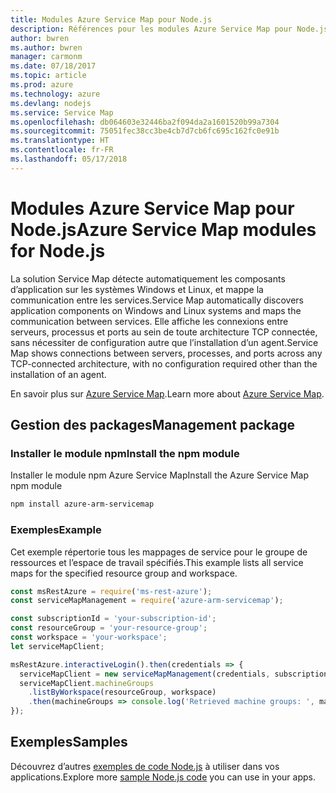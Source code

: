 ```yaml
---
title: Modules Azure Service Map pour Node.js
description: Références pour les modules Azure Service Map pour Node.js
author: bwren
ms.author: bwren
manager: carmonm
ms.date: 07/18/2017
ms.topic: article
ms.prod: azure
ms.technology: azure
ms.devlang: nodejs
ms.service: Service Map
ms.openlocfilehash: db064603e32446ba2f094da2a1601520b99a7304
ms.sourcegitcommit: 75051fec38cc3be4cb7d7cb6fc695c162fc0e91b
ms.translationtype: HT
ms.contentlocale: fr-FR
ms.lasthandoff: 05/17/2018
---
```

# <a name="azure-service-map-modules-for-nodejs"></a><span data-ttu-id="d784b-103">Modules Azure Service Map pour Node.js</span><span class="sxs-lookup"><span data-stu-id="d784b-103">Azure Service Map modules for Node.js</span></span>

<span data-ttu-id="d784b-104">La solution Service Map détecte automatiquement les composants d’application sur les systèmes Windows et Linux, et mappe la communication entre les services.</span><span class="sxs-lookup"><span data-stu-id="d784b-104">Service Map automatically discovers application components on Windows and Linux systems and maps the communication between services.</span></span> <span data-ttu-id="d784b-105">Elle affiche les connexions entre serveurs, processus et ports au sein de toute architecture TCP connectée, sans nécessiter de configuration autre que l’installation d’un agent.</span><span class="sxs-lookup"><span data-stu-id="d784b-105">Service Map shows connections between servers, processes, and ports across any TCP-connected architecture, with no configuration required other than the installation of an agent.</span></span>

<span data-ttu-id="d784b-106">En savoir plus sur [Azure Service Map](https://docs.microsoft.com/azure/operations-management-suite/operations-management-suite-service-map).</span><span class="sxs-lookup"><span data-stu-id="d784b-106">Learn more about [Azure Service Map](https://docs.microsoft.com/azure/operations-management-suite/operations-management-suite-service-map).</span></span>

## <a name="management-package"></a><span data-ttu-id="d784b-107">Gestion des packages</span><span class="sxs-lookup"><span data-stu-id="d784b-107">Management package</span></span>

### <a name="install-the-npm-module"></a><span data-ttu-id="d784b-108">Installer le module npm</span><span class="sxs-lookup"><span data-stu-id="d784b-108">Install the npm module</span></span>

<span data-ttu-id="d784b-109">Installer le module npm Azure Service Map</span><span class="sxs-lookup"><span data-stu-id="d784b-109">Install the Azure Service Map npm module</span></span>

```bash
npm install azure-arm-servicemap
```

### <a name="example"></a><span data-ttu-id="d784b-110">Exemples</span><span class="sxs-lookup"><span data-stu-id="d784b-110">Example</span></span>

<span data-ttu-id="d784b-111">Cet exemple répertorie tous les mappages de service pour le groupe de ressources et l’espace de travail spécifiés.</span><span class="sxs-lookup"><span data-stu-id="d784b-111">This example lists all service maps for the specified resource group and workspace.</span></span>

```javascript
const msRestAzure = require('ms-rest-azure');
const serviceMapManagement = require('azure-arm-servicemap');

const subscriptionId = 'your-subscription-id';
const resourceGroup = 'your-resource-group';
const workspace = 'your-workspace';
let serviceMapClient;

msRestAzure.interactiveLogin().then(credentials => {
  serviceMapClient = new serviceMapManagement(credentials, subscriptionId);
  serviceMapClient.machineGroups
    .listByWorkspace(resourceGroup, workspace)
    .then(machineGroups => console.log('Retrieved machine groups: ', machineGroups));
});
```

## <a name="samples"></a><span data-ttu-id="d784b-112">Exemples</span><span class="sxs-lookup"><span data-stu-id="d784b-112">Samples</span></span>

<span data-ttu-id="d784b-113">Découvrez d’autres [exemples de code Node.js](https://azure.microsoft.com/resources/samples/?platform=nodejs) à utiliser dans vos applications.</span><span class="sxs-lookup"><span data-stu-id="d784b-113">Explore more [sample Node.js code](https://azure.microsoft.com/resources/samples/?platform=nodejs) you can use in your apps.</span></span>
